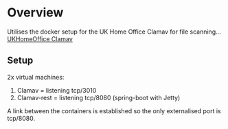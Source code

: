 # Overview
Utilises the docker setup for the UK Home Office Clamav for file scanning...
[UKHomeOffice Clamav](https://github.com/UKHomeOffice/docker-clamav)

## Setup
2x virtual machines:
1. Clamav = listening tcp/3010
2. Clamav-rest = listening tcp/8080 (spring-boot with Jetty)

A link between the containers is established so the only externalised port is tcp/8080.
